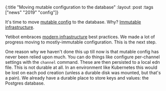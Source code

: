 {:title "Moving mutable configuration to the database"
 :layout :post
 :tags  ["news" "2019" "config"]}


It's time to move [mutable config](https://yetibot.com/ops-guide#mutable) to the
database. Why?
[Immutable infrastructure](https://www.digitalocean.com/community/tutorials/what-is-immutable-infrastructure).

Yetibot embraces
[modern infrastructure](https://devth.com/2018/dec-deep-environmental-config)
best practices. We made a lot of progress moving to mostly-immutable
configuration. This is the next step.

One reason why we haven't done this up till now is that mutable config has never
been relied upon much. You can do things like configure per-channel settings
with the `channel` command. These are then persisted to a local edn file. This
is not durable at all. In an environment like Kubernetes this would be lost on
each pod creation (unless a durable disk was mounted, but that's a pain). We
already have a durable place to store keys and values: the Postgres database.

